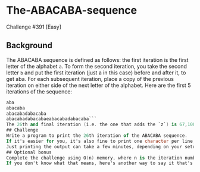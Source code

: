 # The-ABACABA-sequence
Challenge #391 [Easy]

## Background
The ABACABA sequence is defined as follows: the first iteration is the first letter of the alphabet `a`. To form the second iteration, you take the second letter `b` and put the first iteration (just a in this case) before and after it, to get aba. For each subsequent iteration, place a copy of the previous iteration on either side of the next letter of the alphabet.
Here are the first 5 iterations of the sequence:
```a
aba
abacaba
abacabadabacaba
abacabadabacabaeabacabadabacaba```
The 26th and final iteration (i.e. the one that adds the `z`) is 67,108,863 characters long. If you use one byte for each character, this takes up just under 64 megabytes of space.
## Challenge
Write a program to print the 26th iteration of the ABACABA sequence.
If it's easier for you, it's also fine to print one character per line, instead of all the characters on a single line.
Just printing the output can take a few minutes, depending on your setup. Feel free to test it out on something smaller instead, like the 20th iteration, which is only about 1 megabyte.
## Optional bonus
Complete the challenge using O(n) memory, where n is the iteration number.
If you don't know what that means, here's another way to say it that's roughly equivalent in this case. You can have as many variables as you want, but they must each hold either a single number or character, or a structure (list, vector, dict, string, map, tree, etc.) whose size never gets much larger than 26. If a function calls itself recursively, the call stack must also be limited to a depth of about 26. (This is definitely an oversimplification, but that's the basic idea. Feel free to ask if you want to know about whether any particular approach uses O(n) memory.)